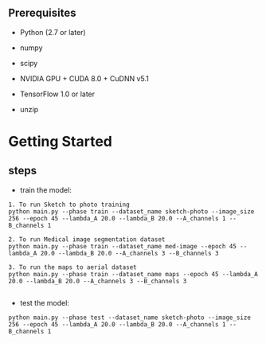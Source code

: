 
## Prerequisites

* Python (2.7 or later)

* numpy

* scipy

* NVIDIA GPU + CUDA 8.0 + CuDNN v5.1

* TensorFlow 1.0 or later

* unzip


# Getting Started
## steps

* train the model:

```
1. To run Sketch to photo training
python main.py --phase train --dataset_name sketch-photo --image_size 256 --epoch 45 --lambda_A 20.0 --lambda_B 20.0 --A_channels 1 --B_channels 1

2. To run Medical image segmentation dataset
python main.py --phase train --dataset_name med-image --epoch 45 --lambda_A 20.0 --lambda_B 20.0 --A_channels 3 --B_channels 3

3. To run the maps to aerial dataset
python main.py --phase train --dataset_name maps --epoch 45 --lambda_A 20.0 --lambda_B 20.0 --A_channels 3 --B_channels 3


```

* test the model:

```
python main.py --phase test --dataset_name sketch-photo --image_size 256 --epoch 45 --lambda_A 20.0 --lambda_B 20.0 --A_channels 1 --B_channels 1
```
